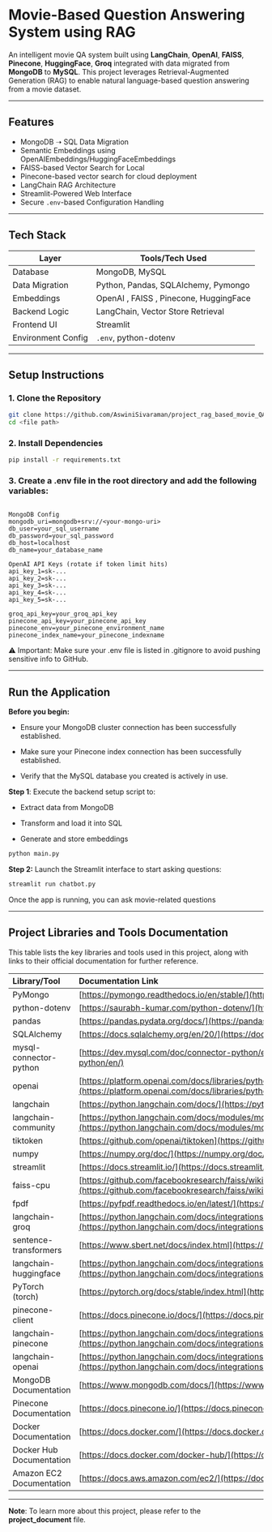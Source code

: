 # Movie-Based Question Answering System using RAG

An intelligent movie QA system built using **LangChain**, **OpenAI**, **FAISS**, **Pinecone**, **HuggingFace**, **Groq** integrated with data migrated from **MongoDB** to **MySQL**. This project leverages Retrieval-Augmented Generation (RAG) to enable natural language-based question answering from a movie dataset.

---

## Features

- MongoDB ➝ SQL Data Migration
- Semantic Embeddings using OpenAIEmbeddings/HuggingFaceEmbeddings
- FAISS-based Vector Search for Local
- Pinecone-based vector search for cloud deployment
- LangChain RAG Architecture
- Streamlit-Powered Web Interface
- Secure `.env`-based Configuration Handling

---

## Tech Stack

| Layer              | Tools/Tech Used                                   |
|-------------------|---------------------------------------------------|
| Database           | MongoDB, MySQL                        |
| Data Migration     | Python, Pandas, SQLAlchemy, Pymongo               |
| Embeddings         | OpenAI , FAISS , Pinecone, HuggingFace                     |
| Backend Logic      | LangChain, Vector Store Retrieval                 |
| Frontend UI        | Streamlit                                         |
| Environment Config | `.env`, python-dotenv                             |

---

## Setup Instructions

### 1. Clone the Repository

```bash
git clone https://github.com/AswiniSivaraman/project_rag_based_movie_QA_chatbot.git
cd <file path>
```

### 2. Install Dependencies

```bash
pip install -r requirements.txt
```

### 3. Create a .env file in the root directory and add the following variables:

```env

MongoDB Config
mongodb_uri=mongodb+srv://<your-mongo-uri>
db_user=your_sql_username
db_password=your_sql_password
db_host=localhost
db_name=your_database_name

OpenAI API Keys (rotate if token limit hits)
api_key_1=sk-...
api_key_2=sk-...
api_key_3=sk-...
api_key_4=sk-...
api_key_5=sk-...

groq_api_key=your_groq_api_key
pinecone_api_key=your_pinecone_api_key
pinecone_env=your_pinecone_environment_name
pinecone_index_name=your_pinecone_indexname

```

⚠️ Important: Make sure your .env file is listed in .gitignore to avoid pushing sensitive info to GitHub.

---

## Run the Application

**Before you begin:**

 - Ensure your MongoDB cluster connection has been successfully established.
   
 - Make sure your Pinecone index connection has been successfully established.

 - Verify that the MySQL database you created is actively in use.

**Step 1**: Execute the backend setup script to:

- Extract data from MongoDB

- Transform and load it into SQL

- Generate and store embeddings

```bash
python main.py
```

**Step 2:** Launch the Streamlit interface to start asking questions:
```bash
streamlit run chatbot.py
```

Once the app is running, you can ask movie-related questions

---

## Project Libraries and Tools Documentation

This table lists the key libraries and tools used in this project, along with links to their official documentation for further reference.

| Library/Tool           | Documentation Link                                                                             |
| :--------------------- | :--------------------------------------------------------------------------------------------- |
| PyMongo                | [https://pymongo.readthedocs.io/en/stable/](https://pymongo.readthedocs.io/en/stable/)          |
| python-dotenv          | [https://saurabh-kumar.com/python-dotenv/](https://saurabh-kumar.com/python-dotenv/)            |
| pandas                 | [https://pandas.pydata.org/docs/](https://pandas.pydata.org/docs/)                             |
| SQLAlchemy             | [https://docs.sqlalchemy.org/en/20/](https://docs.sqlalchemy.org/en/20/)                       |
| mysql-connector-python | [https://dev.mysql.com/doc/connector-python/en/](https://dev.mysql.com/doc/connector-python/en/) |
| openai                 | [https://platform.openai.com/docs/libraries/python-sdk](https://platform.openai.com/docs/libraries/python-sdk) |
| langchain              | [https://python.langchain.com/docs/](https://python.langchain.com/docs/)                       |
| langchain-community    | [https://python.langchain.com/docs/modules/model_io/llms/integrations/](https://python.langchain.com/docs/modules/model_io/llms/integrations/) |
| tiktoken               | [https://github.com/openai/tiktoken](https://github.com/openai/tiktoken)                       |
| numpy                  | [https://numpy.org/doc/](https://numpy.org/doc/)                                               |
| streamlit              | [https://docs.streamlit.io/](https://docs.streamlit.io/)                                       |
| faiss-cpu              | [https://github.com/facebookresearch/faiss/wiki/](https://github.com/facebookresearch/faiss/wiki/) |
| fpdf                   | [https://pyfpdf.readthedocs.io/en/latest/](https://pyfpdf.readthedocs.io/en/latest/)            |
| langchain-groq         | [https://python.langchain.com/docs/integrations/llms/groq](https://python.langchain.com/docs/integrations/llms/groq) |
| sentence-transformers  | [https://www.sbert.net/docs/index.html](https://www.sbert.net/docs/index.html)                 |
| langchain-huggingface  | [https://python.langchain.com/docs/integrations/text_embedding/huggingface_embeddings](https://python.langchain.com/docs/integrations/text_embedding/huggingface_embeddings) |
| PyTorch (torch)        | [https://pytorch.org/docs/stable/index.html](https://pytorch.org/docs/stable/index.html)       |
| pinecone-client        | [https://docs.pinecone.io/docs/](https://docs.pinecone.io/docs/)                               |
| langchain-pinecone     | [https://python.langchain.com/docs/integrations/vectorstores/pinecone](https://python.langchain.com/docs/integrations/vectorstores/pinecone) |
| langchain-openai       | [https://python.langchain.com/docs/integrations/llms/openai](https://python.langchain.com/docs/integrations/llms/openai) |
| MongoDB Documentation  | [https://www.mongodb.com/docs/](https://www.mongodb.com/docs/)                                 |
| Pinecone Documentation | [https://docs.pinecone.io/](https://docs.pinecone.io/)                                         |
| Docker Documentation   | [https://docs.docker.com/](https://docs.docker.com/)                                           |
| Docker Hub Documentation | [https://docs.docker.com/docker-hub/](https://docs.docker.com/docker-hub/)                     |
| Amazon EC2 Documentation | [https://docs.aws.amazon.com/ec2/](https://docs.aws.amazon.com/ec2/)                           |

---

**Note**: To learn more about this project, please refer to the **project_document** file.
